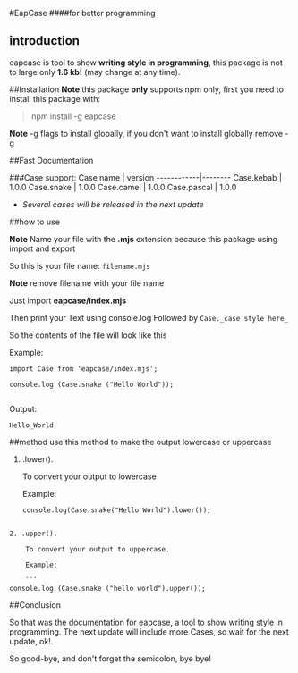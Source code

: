 #EapCase
####for better programming

## introduction 
eapcase is tool to show **writing style in programming**, this package is not to large only **1.6 kb!** (may change at any time).

##Installation
**Note** this package **only** supports npm only,
first you need to install this package with:

> npm install -g eapcase 

**Note** -g flags to install globally, if you
don't want to install globally remove -g

##Fast Documentation

###Case support:
Case name   | version
------------|--------
Case.kebab  | 1.0.0 
Case.snake  | 1.0.0 
Case.camel  | 1.0.0
Case.pascal | 1.0.0

* _Several cases will be released in the next update_

##how to use

**Note** Name your file with the **.mjs** extension because this package using import and export 

So this is your file name: 
`filename.mjs `

**Note** remove filename with your file name


Just import **eapcase/index.mjs** 





Then print your Text using console.log Followed by `Case._case style here_`

So the contents of the file will look like this

Example:

```
import Case from 'eapcase/index.mjs';

console.log (Case.snake ("Hello World"));
 
```

Output:

```
Hello_World
```

##method 
use this method to make the output lowercase or uppercase

1. .lower().

    To convert your output to lowercase

    Example:

    ```
    console.log(Case.snake("Hello World").lower());
```

2. .upper().

    To convert your output to uppercase.

    Example:
    
    ```
console.log (Case.snake ("hello world").upper());
```

##Conclusion

So that was the documentation for eapcase, a tool to show writing style in programming. The next update will include more Cases, so wait for the next update, ok!.

So good-bye, and don't forget the semicolon, bye bye!